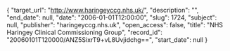 {
  "target_url": "http://www.haringeyccg.nhs.uk/", 
  "description": "", 
  "end_date": null, 
  "date": "2006-01-01T12:00:00", 
  "slug": 1724, 
  "subject": null, 
  "publisher": "haringeyccg.nhs.uk", 
  "open_access": false, 
  "title": "NHS Haringey Clinical Commissioning Group", 
  "record_id": "20060101T120000/ANZ5SixrT9+vL8Uvjidchg==", 
  "start_date": null
}

